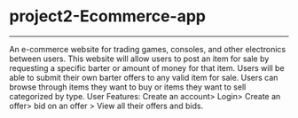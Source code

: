 # project2-Ecommerce-app
--------------------------------------------------------------------------------------------------------------------------------------------------------------------------
An e-commerce website for trading games, consoles, and other electronics between users. This website will allow users to post an item for sale by requesting a specific barter or amount of money for that item. Users will be able to submit their own barter offers to any valid item for sale. Users can browse through items they want to buy or items they want to sell categorized by type. User Features: Create an account> Login> Create an offer> bid on an offer > View all their offers and bids.
